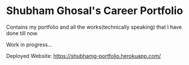 # Shubham Ghosal's Career Portfolio
Contains my portfolio and all the works(technically speaking) that I have done till now.

Work in progress...

Deployed Website: https://shubhamg-portfolio.herokuapp.com/